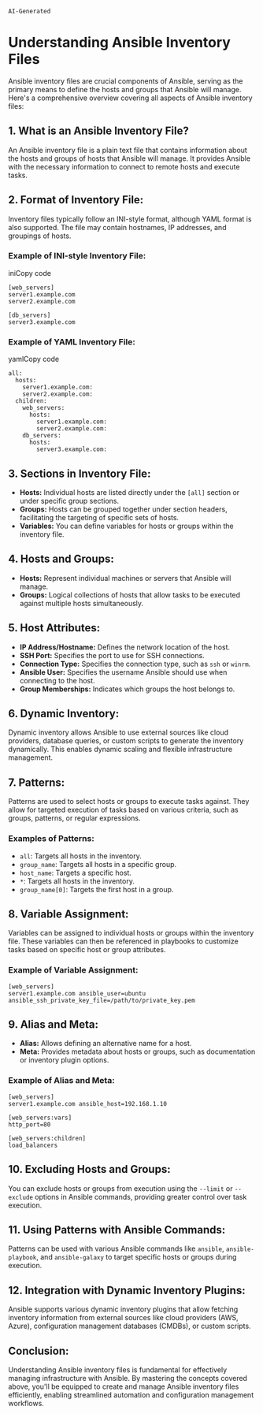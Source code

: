 `AI-Generated`
# Understanding Ansible Inventory Files

Ansible inventory files are crucial components of Ansible, serving as the primary means to define the hosts and groups that Ansible will manage. Here's a comprehensive overview covering all aspects of Ansible inventory files:

## 1. **What is an Ansible Inventory File?**

An Ansible inventory file is a plain text file that contains information about the hosts and groups of hosts that Ansible will manage. It provides Ansible with the necessary information to connect to remote hosts and execute tasks.

## 2. **Format of Inventory File:**

Inventory files typically follow an INI-style format, although YAML format is also supported. The file may contain hostnames, IP addresses, and groupings of hosts.

### Example of INI-style Inventory File:

iniCopy code

```
[web_servers]
server1.example.com
server2.example.com

[db_servers]
server3.example.com
```

### Example of YAML Inventory File:

yamlCopy code

```
all:
  hosts:
    server1.example.com:
    server2.example.com:
  children:
    web_servers:
      hosts:
        server1.example.com:
        server2.example.com:
    db_servers:
      hosts:
        server3.example.com:
```

## 3. **Sections in Inventory File:**

- **Hosts:** Individual hosts are listed directly under the `[all]` section or under specific group sections.
- **Groups:** Hosts can be grouped together under section headers, facilitating the targeting of specific sets of hosts.
- **Variables:** You can define variables for hosts or groups within the inventory file.

## 4. **Hosts and Groups:**

- **Hosts:** Represent individual machines or servers that Ansible will manage.
- **Groups:** Logical collections of hosts that allow tasks to be executed against multiple hosts simultaneously.

## 5. **Host Attributes:**

- **IP Address/Hostname:** Defines the network location of the host.
- **SSH Port:** Specifies the port to use for SSH connections.
- **Connection Type:** Specifies the connection type, such as `ssh` or `winrm`.
- **Ansible User:** Specifies the username Ansible should use when connecting to the host.
- **Group Memberships:** Indicates which groups the host belongs to.

## 6. **Dynamic Inventory:**

Dynamic inventory allows Ansible to use external sources like cloud providers, database queries, or custom scripts to generate the inventory dynamically. This enables dynamic scaling and flexible infrastructure management.

## 7. **Patterns:**

Patterns are used to select hosts or groups to execute tasks against. They allow for targeted execution of tasks based on various criteria, such as groups, patterns, or regular expressions.

### Examples of Patterns:

- `all`: Targets all hosts in the inventory.
- `group_name`: Targets all hosts in a specific group.
- `host_name`: Targets a specific host.
- `*`: Targets all hosts in the inventory.
- `group_name[0]`: Targets the first host in a group.

## 8. **Variable Assignment:**

Variables can be assigned to individual hosts or groups within the inventory file. These variables can then be referenced in playbooks to customize tasks based on specific host or group attributes.

### Example of Variable Assignment:

```
[web_servers]
server1.example.com ansible_user=ubuntu ansible_ssh_private_key_file=/path/to/private_key.pem
```

## 9. **Alias and Meta:**

- **Alias:** Allows defining an alternative name for a host.
- **Meta:** Provides metadata about hosts or groups, such as documentation or inventory plugin options.

### Example of Alias and Meta:
```
[web_servers]
server1.example.com ansible_host=192.168.1.10

[web_servers:vars]
http_port=80

[web_servers:children]
load_balancers
```

## 10. **Excluding Hosts and Groups:**

You can exclude hosts or groups from execution using the `--limit` or `--exclude` options in Ansible commands, providing greater control over task execution.

## 11. **Using Patterns with Ansible Commands:**

Patterns can be used with various Ansible commands like `ansible`, `ansible-playbook`, and `ansible-galaxy` to target specific hosts or groups during execution.

## 12. **Integration with Dynamic Inventory Plugins:**

Ansible supports various dynamic inventory plugins that allow fetching inventory information from external sources like cloud providers (AWS, Azure), configuration management databases (CMDBs), or custom scripts.

## Conclusion:

Understanding Ansible inventory files is fundamental for effectively managing infrastructure with Ansible. By mastering the concepts covered above, you'll be equipped to create and manage Ansible inventory files efficiently, enabling streamlined automation and configuration management workflows.